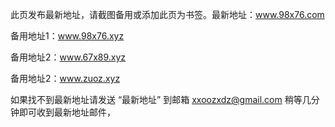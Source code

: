 此页发布最新地址，请截图备用或添加此页为书签。最新地址：www.98x76.com

备用地址1：www.98x76.xyz

备用地址2：www.67x89.xyz

备用地址2：www.zuoz.xyz

如果找不到最新地址请发送  “最新地址”  到邮箱  xxoozxdz@gmail.com  稍等几分钟即可收到最新地址邮件，
